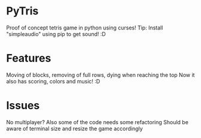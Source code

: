 # PyTris
Proof of concept tetris game in python using curses!
Tip: Install "simpleaudio" using pip to get sound! :D

# Features
Moving of blocks, removing of full rows, dying when reaching the top
Now it also has scoring, colors and music! :D

# Issues
No multiplayer?
Also some of the code needs some refactoring
Should be aware of terminal size and resize the game accordingly
